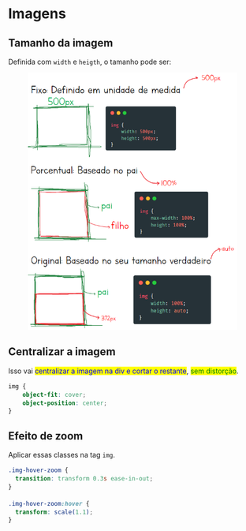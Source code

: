 # Imagens

## Tamanho da imagem

Definida com `width` e `heigth`, o tamanho pode ser:

<figure><img src="../../../.gitbook/assets/tamanho da imagem em css.png" alt="" width="469"><figcaption></figcaption></figure>

## Centralizar a imagem

Isso vai <mark style="color:blue;">centralizar a imagem na div e cortar o restante</mark>, <mark style="color:green;">sem distorção</mark>.

```css
img {
    object-fit: cover;
    object-position: center;
}
```

## Efeito de zoom

Aplicar essas classes na tag `img`.

```css
.img-hover-zoom {
  transition: transform 0.3s ease-in-out;
}

.img-hover-zoom:hover {
  transform: scale(1.1);
}
```
